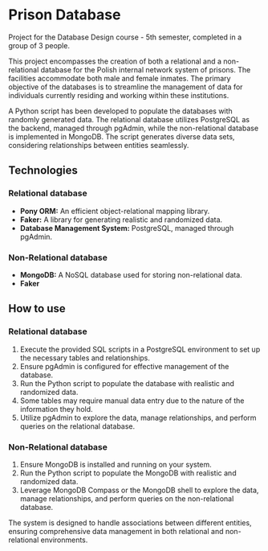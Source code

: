 # Prison Database
Project for the Database Design course - 5th semester, completed in a group of 3 people.

This project encompasses the creation of both a relational and a non-relational database 
for the Polish internal network system of prisons. The facilities accommodate both male and female inmates. 
The primary objective of the databases is to streamline the management of data 
for individuals currently residing and working within these institutions.

A Python script has been developed to populate the databases with randomly generated data. 
The relational database utilizes PostgreSQL as the backend, managed through pgAdmin, 
while the non-relational database is implemented in MongoDB. 
The script generates diverse data sets, considering relationships between entities seamlessly.

## Technologies
### Relational database
* **Pony ORM:** An efficient object-relational mapping library.
* **Faker:** A library for generating realistic and randomized data.
* **Database Management System:** PostgreSQL, managed through pgAdmin.

### Non-Relational database
* **MongoDB:** A NoSQL database used for storing non-relational data.
* **Faker**

## How to use
### Relational database
1. Execute the provided SQL scripts in a PostgreSQL environment to set up the necessary tables and relationships.
2. Ensure pgAdmin is configured for effective management of the database.
3. Run the Python script to populate the database with realistic and randomized data.
4. Some tables may require manual data entry due to the nature of the information they hold.
5. Utilize pgAdmin to explore the data, manage relationships, and perform queries on the relational database.

### Non-Relational database
1. Ensure MongoDB is installed and running on your system.
2. Run the Python script to populate the MongoDB with realistic and randomized data.
3. Leverage MongoDB Compass or the MongoDB shell to explore the data, manage relationships, and perform queries on the non-relational database.

The system is designed to handle associations between different entities, 
ensuring comprehensive data management in both relational and non-relational environments.
